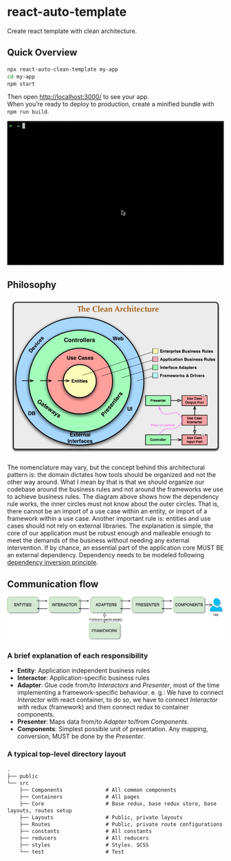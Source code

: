 # react-auto-template

Create react template with clean architecture.

## Quick Overview

```sh
npx react-auto-clean-template my-app
cd my-app
npm start
```

Then open [http://localhost:3000/](http://localhost:3000/) to see your app.<br>
When you’re ready to deploy to production, create a minified bundle with `npm run build`.

<p align='center'>
<img src='https://github.com/monzoor/react-auto-clean-template/blob/87b29f73744c88baf65fb03f85812ba15624285b/assets/out.gif' width='600' alt='npm start'>
</p>

## Philosophy

![high-level-diagram](https://github.com/monzoor/react-auto-clean-template/blob/670fd433dddb21b53f9636dc9e4225bf618d59f5/assets/high-level-diagram.jpeg)

The nomenclature may vary, but the concept behind this architectural pattern is: the domain dictates how tools should be organized and not the other way around.
What I mean by that is that we should organize our codebase around the business rules and not around the frameworks we use to achieve business rules.
The diagram above shows how the dependency rule works, the inner circles must not know about the outer circles. That is, there cannot be an import of a use case within an entity, or import of a framework within a use case.
Another important rule is: entities and use cases should not rely on external libraries. The explanation is simple, the core of our application must be robust enough and malleable enough to meet the demands of the business without needing any external intervention.
If by chance, an essential part of the application core MUST BE an external dependency. Dependency needs to be modeled following [dependency inversion principle](https://en.wikipedia.org/wiki/Dependency_inversion_principle).

## Communication flow

![communication-flow-diagram](https://github.com/monzoor/react-auto-clean-template/blob/670fd433dddb21b53f9636dc9e4225bf618d59f5/assets/communication-flow.jpeg)

### A brief explanation of each responsibility

- **Entity**: Application independent business rules
- **Interactor**: Application-specific business rules
- **Adapter**: Glue code from/to _Interactors_ and _Presenter_, most of the time implementing a framework-specific behaviour.
  e. g.: We have to connect _Interactor_ with react container, to do so, we have to connect _Interactor_ with redux (framework) and then connect redux to container components.
- **Presenter**: Maps data from/to _Adapter_ to/from _Components_.
- **Components**: Simplest possible unit of presentation. Any mapping, conversion, MUST be done by the _Presenter_.

### A typical top-level directory layout

    .
    ├── public
    └── src
    	├── Components				# All common components
    	├── Containers				# All pages
    	├── Core					# Base redux, base redux store, base layouts, routes setup
    	├── Layouts					# Public, private layouts
    	├── Routes					# Public, private route configurations
    	├── constants				# All constants
    	├── reducers				# All reducers
    	├── styles					# Styles. SCSS
    	└── test					# Test
